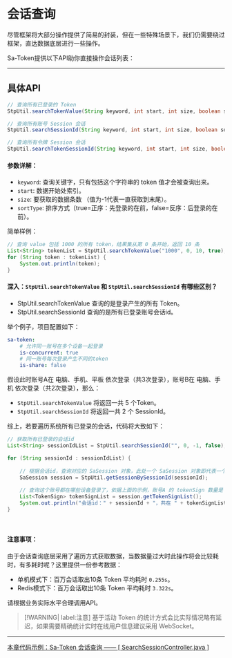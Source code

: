 # 会话查询

尽管框架将大部分操作提供了简易的封装，但在一些特殊场景下，我们仍需要绕过框架，直达数据底层进行一些操作。

Sa-Token提供以下API助你直接操作会话列表：


--- 

## 具体API

``` java
// 查询所有已登录的 Token
StpUtil.searchTokenValue(String keyword, int start, int size, boolean sortType);

// 查询所有账号 Session 会话
StpUtil.searchSessionId(String keyword, int start, int size, boolean sortType);

// 查询所有令牌 Session 会话
StpUtil.searchTokenSessionId(String keyword, int start, int size, boolean sortType);
```


#### 参数详解：
- `keyword`: 查询关键字，只有包括这个字符串的 token 值才会被查询出来。
- `start`: 数据开始处索引。
- `size`: 要获取的数据条数 （值为-1代表一直获取到末尾）。 
- `sortType`: 排序方式（true=正序：先登录的在前，false=反序：后登录的在前）。

简单样例：
``` java
// 查询 value 包括 1000 的所有 token，结果集从第 0 条开始，返回 10 条
List<String> tokenList = StpUtil.searchTokenValue("1000", 0, 10, true);	
for (String token : tokenList) {
	System.out.println(token);
}
```

#### 深入：`StpUtil.searchTokenValue` 和 `StpUtil.searchSessionId` 有哪些区别？

- StpUtil.searchTokenValue 查询的是登录产生的所有 Token。 
- StpUtil.searchSessionId 查询的是所有已登录账号会话id。 

举个例子，项目配置如下：
``` yml
sa-token: 
	# 允许同一账号在多个设备一起登录
	is-concurrent: true
	# 同一账号每次登录产生不同的token
	is-share: false
```

假设此时账号A在 电脑、手机、平板 依次登录（共3次登录），账号B在 电脑、手机 依次登录（共2次登录），那么：

- `StpUtil.searchTokenValue` 将返回一共 5 个Token。
- `StpUtil.searchSessionId` 将返回一共 2 个 SessionId。

综上，若要遍历系统所有已登录的会话，代码将大致如下：
``` java
// 获取所有已登录的会话id
List<String> sessionIdList = StpUtil.searchSessionId("", 0, -1, false);

for (String sessionId : sessionIdList) {
	
	// 根据会话id，查询对应的 SaSession 对象，此处一个 SaSession 对象即代表一个登录的账号 
	SaSession session = StpUtil.getSessionBySessionId(sessionId);
	
	// 查询这个账号都在哪些设备登录了，依据上面的示例，账号A 的 tokenSign 数量是 3，账号B 的 tokenSign 数量是 2 
	List<TokenSign> tokenSignList = session.getTokenSignList();
	System.out.println("会话id：" + sessionId + "，共在 " + tokenSignList.size() + " 设备登录");
}
```



<br/>

#### 注意事项：
由于会话查询底层采用了遍历方式获取数据，当数据量过大时此操作将会比较耗时，有多耗时呢？这里提供一份参考数据：
- 单机模式下：百万会话取出10条 Token 平均耗时 `0.255s`。
- Redis模式下：百万会话取出10条 Token 平均耗时 `3.322s`。

请根据业务实际水平合理调用API。


> [!WARNING| label:注意] 
> 基于活动 Token 的统计方式会比实际情况略有延迟，如果需要精确统计实时在线用户信息建议采用 WebSocket。


--- 

<a class="case-btn" href="https://gitee.com/dromara/sa-token/blob/master/sa-token-demo/sa-token-demo-case/src/main/java/com/pj/cases/up/SearchSessionController.java"
	target="_blank">
	本章代码示例：Sa-Token 会话查询  —— [ SearchSessionController.java ]
</a>


